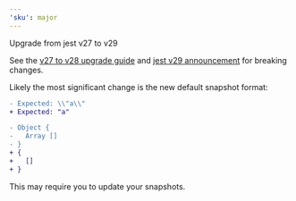 ```yaml
---
'sku': major
---
```


Upgrade from jest v27 to v29

See the [v27 to v28 upgrade guide](https://jestjs.io/docs/28.x/upgrading-to-jest28) and [jest v29 announcement](https://jestjs.io/blog/2022/08/25/jest-29) for breaking changes.

Likely the most significant change is the new default snapshot format:

```diff
- Expected: \\"a\\"
+ Expected: "a"

- Object {
-   Array []
- }
+ {
+   []
+ }
```

This may require you to update your snapshots.